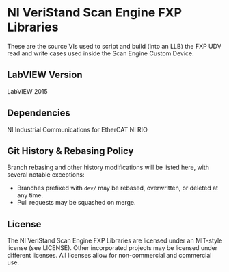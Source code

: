 # NI VeriStand Scan Engine FXP Libraries

These are the source VIs used to script and build (into an LLB) the FXP UDV read and write cases used inside the Scan Engine Custom Device.

## LabVIEW Version

LabVIEW 2015

## Dependencies

NI Industrial Communications for EtherCAT
NI RIO

## Git History & Rebasing Policy
Branch rebasing and other history modifications will be listed here, with several notable exceptions:
- Branches prefixed with `dev/` may be rebased, overwritten, or deleted at any time.
- Pull requests may be squashed on merge.

## License

The NI VeriStand Scan Engine FXP Libraries are licensed under an MIT-style license (see LICENSE). Other incorporated projects may be licensed under different licenses. All licenses allow for non-commercial and commercial use.